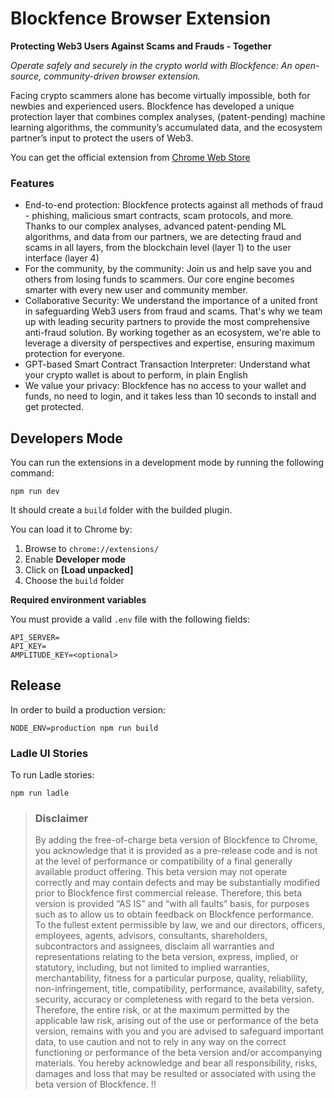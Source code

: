 # Blockfence Browser Extension

**Protecting Web3 Users Against Scams and Frauds - Together**

_Operate safely and securely in the crypto world with Blockfence: An open-source, community-driven browser extension._

Facing crypto scammers alone has become virtually impossible, both for newbies and experienced users.
Blockfence has developed a unique protection layer that combines complex analyses, (patent-pending) machine learning algorithms, the community’s accumulated data, and the ecosystem partner’s input to protect the users of Web3.

You can get the official extension from [Chrome Web Store](https://chrome.google.com/webstore/detail/blockfence/cpgbcelefhmacblaocimfilfnchkghba)

### Features

-   End-to-end protection: Blockfence protects against all methods of fraud - phishing, malicious smart contracts, scam protocols, and more. Thanks to our complex analyses, advanced patent-pending ML algorithms, and data from our partners, we are detecting fraud and scams in all layers, from the blockchain level (layer 1) to the user interface (layer 4)
-   For the community, by the community: Join us and help save you and others from losing funds to scammers. Our core engine becomes smarter with every new user and community member.
-   Collaborative Security: We understand the importance of a united front in safeguarding Web3 users from fraud and scams. That's why we team up with leading security partners to provide the most comprehensive anti-fraud solution. By working together as an ecosystem, we're able to leverage a diversity of perspectives and expertise, ensuring maximum protection for everyone.
-   GPT-based Smart Contract Transaction Interpreter: Understand what your crypto wallet is about to perform, in plain English
-   We value your privacy: Blockfence has no access to your wallet and funds, no need to login, and it takes less than 10 seconds to install and get protected.

## Developers Mode

You can run the extensions in a development mode by running the following command:

```
npm run dev
```

It should create a `build` folder with the builded plugin.

You can load it to Chrome by:

1. Browse to `chrome://extensions/`
2. Enable **Developer mode**
3. Click on **[Load unpacked]**
4. Choose the `build` folder

**Required environment variables**

You must provide a valid `.env` file with the following fields:

```
API_SERVER=
API_KEY=
AMPLITUDE_KEY=<optional>
```

## Release

In order to build a production version:

```
NODE_ENV=production npm run build
```

### Ladle UI Stories

To run Ladle stories:

```
npm run ladle
```

> ### Disclaimer
>
> By adding the free-of-charge beta version of Blockfence to Chrome, you acknowledge that it is provided as a pre-release code and is not at the level of performance or compatibility of a final generally available product offering. This beta version may not operate correctly and may contain defects and may be substantially modified prior to Blockfence first commercial release. Therefore, this beta version is provided “AS IS” and “with all faults” basis, for purposes such as to allow us to obtain feedback on Blockfence performance.
> To the fullest extent permissible by law, we and our directors, officers, employees, agents, advisors, consultants, shareholders, subcontractors and assignees, disclaim all warranties and representations relating to the beta version, express, implied, or statutory, including, but not limited to implied warranties, merchantability, fitness for a particular purpose, quality, reliability, non-infringement, title, compatibility, performance, availability, safety, security, accuracy or completeness with regard to the beta version. Therefore, the entire risk, or at the maximum permitted by the applicable law risk, arising out of the use or performance of the beta version, remains with you and you are advised to safeguard important data, to use caution and not to rely in any way on the correct functioning or performance of the beta version and/or accompanying materials. You hereby acknowledge and bear all responsibility, risks, damages and loss that may be resulted or associated with using the beta version of Blockfence.
> !!
